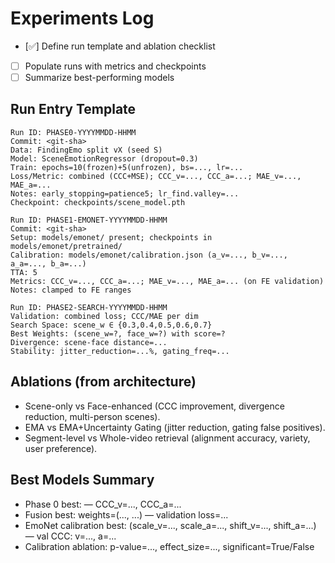 # Experiments Log

- [✅] Define run template and ablation checklist
- [ ] Populate runs with metrics and checkpoints
- [ ] Summarize best-performing models

## Run Entry Template

```text
Run ID: PHASE0-YYYYMMDD-HHMM
Commit: <git-sha>
Data: FindingEmo split vX (seed S)
Model: SceneEmotionRegressor (dropout=0.3)
Train: epochs=10(frozen)+5(unfrozen), bs=..., lr=...
Loss/Metric: combined (CCC+MSE); CCC_v=..., CCC_a=...; MAE_v=..., MAE_a=...
Notes: early_stopping=patience5; lr_find.valley=...
Checkpoint: checkpoints/scene_model.pth
```

```text
Run ID: PHASE1-EMONET-YYYYMMDD-HHMM
Commit: <git-sha>
Setup: models/emonet/ present; checkpoints in models/emonet/pretrained/
Calibration: models/emonet/calibration.json (a_v=..., b_v=..., a_a=..., b_a=...)
TTA: 5
Metrics: CCC_v=..., CCC_a=...; MAE_v=..., MAE_a=... (on FE validation)
Notes: clamped to FE ranges
```

```text
Run ID: PHASE2-SEARCH-YYYYMMDD-HHMM
Validation: combined loss; CCC/MAE per dim
Search Space: scene_w ∈ {0.3,0.4,0.5,0.6,0.7}
Best Weights: (scene_w=?, face_w=?) with score=?
Divergence: scene-face distance=...
Stability: jitter_reduction=...%, gating_freq=...
```

## Ablations (from architecture)

- Scene-only vs Face-enhanced (CCC improvement, divergence reduction, multi-person scenes).
- EMA vs EMA+Uncertainty Gating (jitter reduction, gating false positives).
- Segment-level vs Whole-video retrieval (alignment accuracy, variety, user preference).

## Best Models Summary

- Phase 0 best: <run-id> — CCC_v=..., CCC_a=...
- Fusion best: weights=(..., ...) — validation loss=...
- EmoNet calibration best: (scale_v=..., scale_a=..., shift_v=..., shift_a=...) — val CCC: v=..., a=...
- Calibration ablation: p-value=..., effect_size=..., significant=True/False
